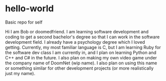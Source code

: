 # hello-world
Basic repo for self 

Hi I am Bob or doomedfriend. I am learning software development and coding to get a second bachelor's degree so that I can work in the software development field. I already have a psychology degree which I loved getting. Currently, my most familiar language is C, but I am learning Ruby for the software dev class I am currently in, and I plan on learning Python and C++ and C# in the future. I also plan on making my own video game under the company name of DoomNet (wip name). I also plan on using this name or something similar for other development projects (or more realistically just my name).
